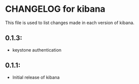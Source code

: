 # CHANGELOG for kibana

This file is used to list changes made in each version of kibana.

## 0.1.3:

* keystone authentication

## 0.1.1:

* Initial release of kibana


